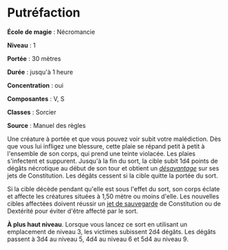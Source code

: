 # Putréfaction

**École de magie** : Nécromancie

**Niveau** : 1

**Portée** : 30 mètres

**Durée** : jusqu'à 1 heure

**Concentration** : oui

**Composantes** : V, S

**Classes** : Sorcier

**Source** : Manuel des règles

Une créature à portée et que vous pouvez voir subit votre malédiction. Dès que vous lui infligez une blessure, cette plaie se répand petit à petit à l'ensemble de son corps, qui prend une teinte violacée. Les plaies s'infectent et suppurent. Jusqu'à la fin du sort, la cible subit 1d4 points de dégâts nécrotique au début de son tour et obtient un [_désavantage_](/utiliser-les-caracteristiques/#avantage-et-desavantage) sur ses jets de Constitution. Les dégâts cessent si la cible quitte la portée du sort.

Si la cible décède pendant qu'elle est sous l'effet du sort, son corps éclate et affecte les créatures situées à 1,50 mètre ou moins d'elle. Les nouvelles cibles affectées doivent réussir un [jet de sauvegarde](/utiliser-les-caracteristiques/#jets-de-sauvegarde) de Constitution ou de Dextérité pour éviter d'être affecté par le sort.

**À plus haut niveau**. Lorsque vous lancez ce sort en utilisant un emplacement de niveau 3, les victimes subissent 2d4 dégâts. Les dégâts passent à 3d4 au niveau 5, 4d4 au niveau 6 et 5d4 au niveau 9.
